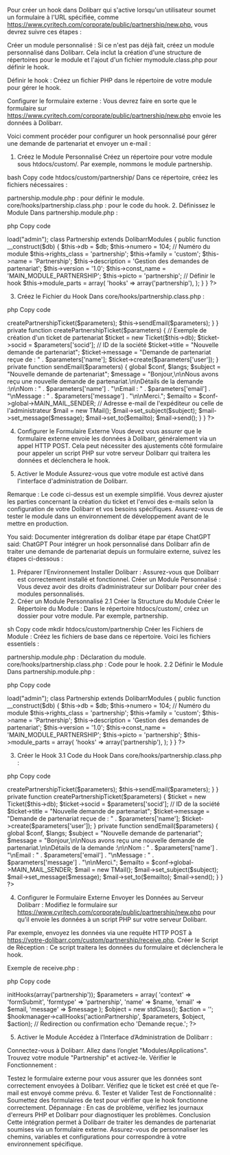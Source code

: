 Pour créer un hook dans Dolibarr qui s'active lorsqu'un utilisateur soumet un formulaire à l'URL spécifiée, comme https://www.cyritech.com/corporate/public/partnership/new.php, vous devrez suivre ces étapes :

Créer un module personnalisé : Si ce n'est pas déjà fait, créez un module personnalisé dans Dolibarr. Cela inclut la création d'une structure de répertoires pour le module et l'ajout d'un fichier mymodule.class.php pour définir le hook.

Définir le hook : Créez un fichier PHP dans le répertoire de votre module pour gérer le hook.

Configurer le formulaire externe : Vous devrez faire en sorte que le formulaire sur https://www.cyritech.com/corporate/public/partnership/new.php envoie les données à Dolibarr.

Voici comment procéder pour configurer un hook personnalisé pour gérer une demande de partenariat et envoyer un e-mail :

1. Créez le Module Personnalisé
Créez un répertoire pour votre module sous htdocs/custom/. Par exemple, nommons le module partnership.

bash
Copy code
htdocs/custom/partnership/
Dans ce répertoire, créez les fichiers nécessaires :

partnership.module.php : pour définir le module.
core/hooks/partnership.class.php : pour le code du hook.
2. Définissez le Module
Dans partnership.module.php :

php
Copy code
<?php

require '../core/lib/admin.lib.php';

$langs->load("admin");

class Partnership extends DolibarrModules
{
    public function __construct($db)
    {
        $this->db = $db;
        $this->numero = 104; // Numéro du module
        $this->rights_class = 'partnership';
        $this->family = 'custom';
        $this->name = 'Partnership';
        $this->description = 'Gestion des demandes de partenariat';
        $this->version = '1.0';
        $this->const_name = 'MAIN_MODULE_PARTNERSHIP';
        $this->picto = 'partnership';
        
        // Définir le hook
        $this->module_parts = array(
            'hooks' => array('partnership'),
        );
    }
}
?>
3. Créez le Fichier du Hook
Dans core/hooks/partnership.class.php :

php
Copy code
<?php

include_once '../core/lib/admin.lib.php';

class PartnershipHooks
{
    public function __construct($db, $langs, $conf)
    {
        // Initialisation si nécessaire
    }

    public function hookActionPartnership(&$parameters, &$object, &$action, $hookmanager)
    {
        // Vérifier si l'action est liée au formulaire de partenariat
        if ($parameters['context'] == 'formSubmit' && isset($parameters['formtype']) && $parameters['formtype'] == 'partnership') {
            $this->createPartnershipTicket($parameters);
            $this->sendEmail($parameters);
        }
    }

    private function createPartnershipTicket($parameters)
    {
        // Exemple de création d'un ticket de partenariat
        $ticket = new Ticket($this->db);
        $ticket->socid = $parameters['socid']; // ID de la société
        $ticket->title = "Nouvelle demande de partenariat";
        $ticket->message = "Demande de partenariat reçue de : " . $parameters['name'];
        $ticket->create($parameters['user']);
    }

    private function sendEmail($parameters)
    {
        global $conf, $langs;

        $subject = "Nouvelle demande de partenariat";
        $message = "Bonjour,\n\nNous avons reçu une nouvelle demande de partenariat.\n\nDétails de la demande :\n\nNom : " . $parameters['name'] . "\nEmail : " . $parameters['email'] . "\nMessage : " . $parameters['message'] . "\n\nMerci.";

        $emailto = $conf->global->MAIN_MAIL_SENDER; // Adresse e-mail de l'expéditeur ou celle de l'administrateur

        $mail = new TMail();
        $mail->set_subject($subject);
        $mail->set_message($message);
        $mail->set_to($emailto);
        $mail->send();
    }
}
?>
4. Configurer le Formulaire Externe
Vous devez vous assurer que le formulaire externe envoie les données à Dolibarr, généralement via un appel HTTP POST. Cela peut nécessiter des ajustements côté formulaire pour appeler un script PHP sur votre serveur Dolibarr qui traitera les données et déclenchera le hook.

5. Activer le Module
Assurez-vous que votre module est activé dans l'interface d'administration de Dolibarr.

Remarque : Le code ci-dessus est un exemple simplifié. Vous devrez ajuster les parties concernant la création du ticket et l'envoi des e-mails selon la configuration de votre Dolibarr et vos besoins spécifiques. Assurez-vous de tester le module dans un environnement de développement avant de le mettre en production.





You said:
Documenter intégreration ds dolibar étape par étape 
ChatGPT said:
ChatGPT
Pour intégrer un hook personnalisé dans Dolibarr afin de traiter une demande de partenariat depuis un formulaire externe, suivez les étapes ci-dessous :

1. Préparer l'Environnement
Installer Dolibarr : Assurez-vous que Dolibarr est correctement installé et fonctionnel.
Créer un Module Personnalisé : Vous devez avoir des droits d’administrateur sur Dolibarr pour créer des modules personnalisés.
2. Créer un Module Personnalisé
2.1 Créer la Structure du Module
Créer le Répertoire du Module : Dans le répertoire htdocs/custom/, créez un dossier pour votre module. Par exemple, partnership.

sh
Copy code
mkdir htdocs/custom/partnership
Créer les Fichiers de Module : Créez les fichiers de base dans ce répertoire. Voici les fichiers essentiels :

partnership.module.php : Déclaration du module.
core/hooks/partnership.class.php : Code pour le hook.
2.2 Définir le Module
Dans partnership.module.php :

php
Copy code
<?php

require '../core/lib/admin.lib.php';

$langs->load("admin");

class Partnership extends DolibarrModules
{
    public function __construct($db)
    {
        $this->db = $db;
        $this->numero = 104; // Numéro du module
        $this->rights_class = 'partnership';
        $this->family = 'custom';
        $this->name = 'Partnership';
        $this->description = 'Gestion des demandes de partenariat';
        $this->version = '1.0';
        $this->const_name = 'MAIN_MODULE_PARTNERSHIP';
        $this->picto = 'partnership';
        
        $this->module_parts = array(
            'hooks' => array('partnership'),
        );
    }
}
?>
3. Créer le Hook
3.1 Code du Hook
Dans core/hooks/partnership.class.php :

php
Copy code
<?php

include_once '../core/lib/admin.lib.php';

class PartnershipHooks
{
    public function __construct($db, $langs, $conf)
    {
        // Initialisation si nécessaire
    }

    public function hookActionPartnership(&$parameters, &$object, &$action, $hookmanager)
    {
        if ($parameters['context'] == 'formSubmit' && isset($parameters['formtype']) && $parameters['formtype'] == 'partnership') {
            $this->createPartnershipTicket($parameters);
            $this->sendEmail($parameters);
        }
    }

    private function createPartnershipTicket($parameters)
    {
        $ticket = new Ticket($this->db);
        $ticket->socid = $parameters['socid']; // ID de la société
        $ticket->title = "Nouvelle demande de partenariat";
        $ticket->message = "Demande de partenariat reçue de : " . $parameters['name'];
        $ticket->create($parameters['user']);
    }

    private function sendEmail($parameters)
    {
        global $conf, $langs;

        $subject = "Nouvelle demande de partenariat";
        $message = "Bonjour,\n\nNous avons reçu une nouvelle demande de partenariat.\n\nDétails de la demande :\n\nNom : " . $parameters['name'] . "\nEmail : " . $parameters['email'] . "\nMessage : " . $parameters['message'] . "\n\nMerci.";

        $emailto = $conf->global->MAIN_MAIL_SENDER;

        $mail = new TMail();
        $mail->set_subject($subject);
        $mail->set_message($message);
        $mail->set_to($emailto);
        $mail->send();
    }
}
?>
4. Configurer le Formulaire Externe
Envoyer les Données au Serveur Dolibarr : Modifiez le formulaire sur https://www.cyritech.com/corporate/public/partnership/new.php pour qu’il envoie les données à un script PHP sur votre serveur Dolibarr.

Par exemple, envoyez les données via une requête HTTP POST à https://votre-dolibarr.com/custom/partnership/receive.php.
Créer le Script de Réception : Ce script traitera les données du formulaire et déclenchera le hook.

Exemple de receive.php :

php
Copy code
<?php

include '../../main.inc.php';
include '../../core/lib/admin.lib.php';
include '../class/partnership.class.php'; // Inclure votre module personnalisé

// Récupérer les données du formulaire
$name = $_POST['name'];
$email = $_POST['email'];
$message = $_POST['message'];

// Initialiser le module
$hookmanager = new HookManager($db);
$hookmanager->initHooks(array('partnership'));

$parameters = array(
    'context' => 'formSubmit',
    'formtype' => 'partnership',
    'name' => $name,
    'email' => $email,
    'message' => $message
);

$object = new stdClass();
$action = '';

$hookmanager->callHooks('actionPartnership', $parameters, $object, $action);

// Redirection ou confirmation
echo 'Demande reçue.';
?>
5. Activer le Module
Accédez à l’Interface d’Administration de Dolibarr :

Connectez-vous à Dolibarr.
Allez dans l’onglet "Modules/Applications".
Trouvez votre module "Partnership" et activez-le.
Vérifier le Fonctionnement :

Testez le formulaire externe pour vous assurer que les données sont correctement envoyées à Dolibarr.
Vérifiez que le ticket est créé et que l’e-mail est envoyé comme prévu.
6. Tester et Valider
Test de Fonctionnalité : Soumettez des formulaires de test pour vérifier que le hook fonctionne correctement.
Dépannage : En cas de problème, vérifiez les journaux d'erreurs PHP et Dolibarr pour diagnostiquer les problèmes.
Conclusion
Cette intégration permet à Dolibarr de traiter les demandes de partenariat soumises via un formulaire externe. Assurez-vous de personnaliser les chemins, variables et configurations pour correspondre à votre environnement spécifique.
